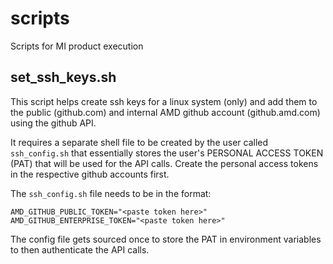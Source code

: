 # scripts
Scripts for MI product execution

## set_ssh_keys.sh
This script helps create ssh keys for a linux system (only) and add them to the public (github.com) and internal AMD github account (github.amd.com) using the github API.

It requires a separate shell file to be created by the user called `ssh_config.sh` that essentially stores the user's PERSONAL ACCESS TOKEN (PAT) that will be used for the API calls. Create the personal access tokens in the respective github accounts first.

The `ssh_config.sh` file needs to be in the format:

```
AMD_GITHUB_PUBLIC_TOKEN="<paste token here>"
AMD_GITHUB_ENTERPRISE_TOKEN="<paste token here>"
```
The config file gets sourced once to store the PAT in environment variables to then authenticate the API calls.